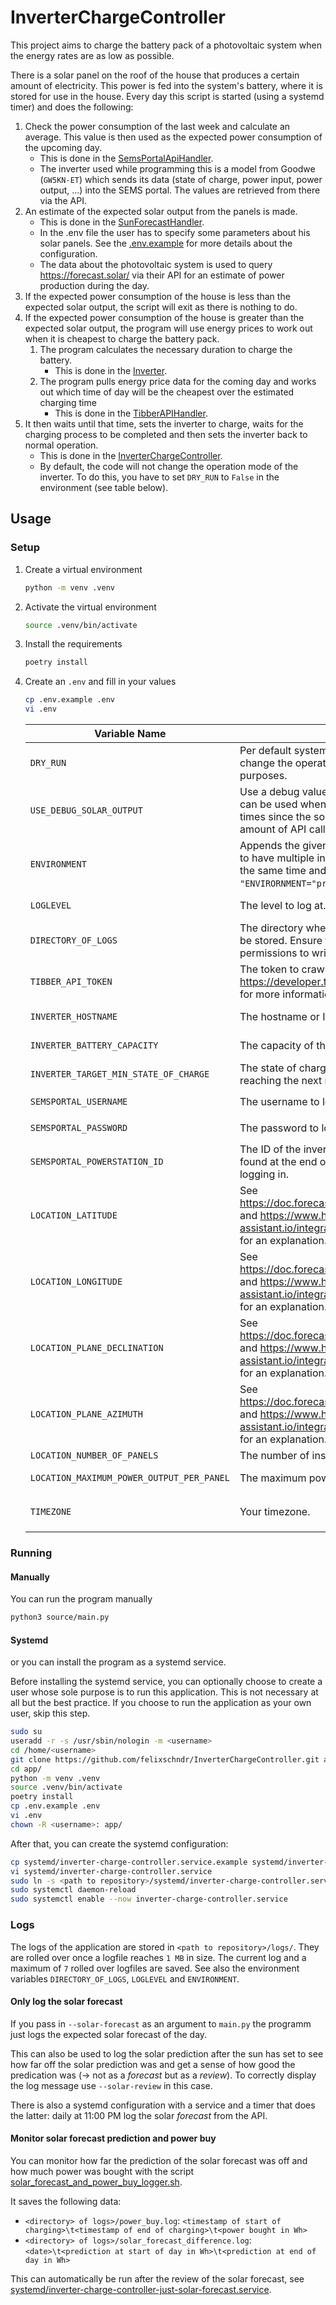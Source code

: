 # InverterChargeController

This project aims to charge the battery pack of a photovoltaic system when the energy rates are as low as possible.

There is a solar panel on the roof of the house that produces a certain amount of electricity. This power is fed into
the system's battery, where it is stored for use in the house. Every day this script is started (using a systemd timer)
and does the following:
  1. Check the power consumption of the last week and calculate an average. This value is then used as the expected power consumption of the upcoming day.
     - This is done in the [SemsPortalApiHandler](source/sems_portal_api_handler.py).
     - The inverter used while programming this is a model from Goodwe (`GW5KN-ET`) which sends its data (state of charge, power input, power output, ...) into the SEMS portal. The values are retrieved from there via the API.
  2. An estimate of the expected solar output from the panels is made.
     - This is done in the [SunForecastHandler](source/sun_forecast_handler.py).
     - In the .env file the user has to specify some parameters about his solar panels. See the [.env.example](.env.example) for more details about the configuration.
     - The data about the photovoltaic system is used to query https://forecast.solar/ via their API for an estimate of power production during the day.
  3. If the expected power consumption of the house is less than the expected solar output, the script will exit as
     there is nothing to do.
  4. If the expected power consumption of the house is greater than the expected solar output, the program will use
     energy prices to work out when it is cheapest to charge the battery pack.
     1. The program calculates the necessary duration to charge the battery.
         - This is done in the [Inverter](source/inverter.py).
     2. The program pulls energy price data for the coming day and works out which time of day will be the cheapest over
        the estimated charging time
        - This is done in the [TibberAPIHandler](source/tibber_api_handler.py).
  5. It then waits until that time, sets the inverter to charge, waits for the charging process to be completed and then
     sets the inverter back to normal operation.
      - This is done in the [InverterChargeController](source/inverter_charge_controller.py).
      - By default, the code will not change the operation mode of the inverter. To do this, you have to set `DRY_RUN` to `False` in the environment (see table below).

## Usage

### Setup

1. Create a virtual environment
   ```bash
   python -m venv .venv
   ```
2. Activate the virtual environment
   ```bash
   source .venv/bin/activate
   ```
3. Install the requirements
   ```bash
   poetry install
   ```
4. Create an `.env` and fill in your values
   ```bash
   cp .env.example .env
   vi .env
   ```
   
   | Variable Name                             | Description                                                                                                                                                                                                          | Default Value                           | Possible Values                                                                     |
   |-------------------------------------------|----------------------------------------------------------------------------------------------------------------------------------------------------------------------------------------------------------------------|-----------------------------------------|-------------------------------------------------------------------------------------|
   | `DRY_RUN`                                 | Per default system work normally but not actually change the operation mode on the inverter for testing purposes.                                                                                                    | `True`                                  | [`True`, `False`]                                                                   |
   | `USE_DEBUG_SOLAR_OUTPUT`                  | Use a debug value for the expected solar output. This can be used when running the programm multiple times since the solar forecast API offers a very limited amount of API calls per day.                           | `FALSE`                                 | [`True`, `False`]                                                                   |
   | `ENVIRONMENT`                             | Appends the given string to any logfiles, can be used to have multiple instances of this software running at the same time and log to different files. E.g. `"ENVIRORNMENT="prod"`: `app.log` becomes `app_prod.log` | `<empty string>`                        | A string, example: `_prod`                                                          |
   | `LOGLEVEL`                                | The level to log at.                                                                                                                                                                                                 | `INFO`                                  | [`DEBUG`, `INFO`, `WARNING`, `ERROR`, `CRITICAL`]                                   |
   | `DIRECTORY_OF_LOGS`                       | The directory where the logs of the application shall be stored. Ensure the user running the application has permissions to write in this directory.                                                                 | `<path to repository>/logs/`            | A string containing an absolute path, example: `/var/log/inverterchargecontroller/` |
   | `TIBBER_API_TOKEN`                        | The token to crawl the Tibber API. See https://developer.tibber.com/docs/guides/calling-api for more information.                                                                                                    | -                                       | A string, example: `my-secret-token`                                                |
   | `INVERTER_HOSTNAME`                       | The hostname or IP of the inverter.                                                                                                                                                                                  | -                                       | [`inverter.mydomain.com`, `192.168.5.10`, ...]                                      |
   | `INVERTER_BATTERY_CAPACITY`               | The capacity of the battery in watt hours.                                                                                                                                                                           | -                                       | A number, typically between `5,000` and `15,000`                                    |
   | `INVERTER_TARGET_MIN_STATE_OF_CHARGE`     | The state of charge the battery shall have when reaching the next minimum as a buffer.                                                                                                                               | `20`                                    | A number between `0` and `100`, typically between `0` and `40`                      |
   | `SEMSPORTAL_USERNAME`                     | The username to login into the SEMSPortal.                                                                                                                                                                           | -                                       | A string, example: `mail@mydomain.com`                                              |
   | `SEMSPORTAL_PASSWORD`                     | The password to login into the SEMSPortal.                                                                                                                                                                           | -                                       | A string, example: `my-secret-password`                                             |
   | `SEMSPORTAL_POWERSTATION_ID`              | The ID of the inverter in the SEMSPortal. This can be found at the end of the URL in the browser after logging in.                                                                                                   | -                                       | A string, example: `aaaaaaaa-bbbb-cccc-dddd-eeeeeeeeeeee`                           |
   | `LOCATION_LATITUDE`                       | See https://doc.forecast.solar/api:estimate#url_parameters and https://www.home-assistant.io/integrations/forecast_solar/#prerequisites for an explanation.                                                          | -                                       | A string, example: `48.8778244909298`                                               |
   | `LOCATION_LONGITUDE`                      | See https://doc.forecast.solar/api:estimate#url_parameters and https://www.home-assistant.io/integrations/forecast_solar/#prerequisites for an explanation.                                                          | -                                       | A string, example: `2.3321814528287352`                                             |
   | `LOCATION_PLANE_DECLINATION`              | See https://doc.forecast.solar/api:estimate#url_parameters and https://www.home-assistant.io/integrations/forecast_solar/#prerequisites for an explanation.                                                          | -                                       | A number between `0` and `90`                                                       |
   | `LOCATION_PLANE_AZIMUTH`                  | See https://doc.forecast.solar/api:estimate#url_parameters and https://www.home-assistant.io/integrations/forecast_solar/#prerequisites for an explanation.                                                          | -                                       | A number between `-180` and `180`                                                   |
   | `LOCATION_NUMBER_OF_PANELS`               | The number of installed solar panels.                                                                                                                                                                                | -                                       | A string, example: `48.8778244909298`                                               |
   | `LOCATION_MAXIMUM_POWER_OUTPUT_PER_PANEL` | The maximum power output per solar panel in watts.                                                                                                                                                                   | -                                       | A number, typically between `100` and `600`.                                        |
   | `TIMEZONE`                                | Your timezone.                                                                                                                                                                                                       | Wherever your `/etc/timezone` points to | A string, example: `Europe/Berlin`                                                  |
   

### Running
#### Manually
You can run the program manually
```bash
python3 source/main.py
```

#### Systemd
or you can install the program as a systemd service. 

Before installing the systemd service, you can optionally choose to create a user whose sole purpose is to run this application. This is not necessary at all but the best practice. If you choose to run the application as your own user, skip this step.

```bash
sudo su
useradd -r -s /usr/sbin/nologin -m <username>
cd /home/<username>
git clone https://github.com/felixschndr/InverterChargeController.git app/
cd app/
python -m venv .venv
source .venv/bin/activate
poetry install
cp .env.example .env
vi .env
chown -R <username>: app/
```

After that, you can create the systemd configuration:
```bash
cp systemd/inverter-charge-controller.service.example systemd/inverter-charge-controller.service
vi systemd/inverter-charge-controller.service
sudo ln -s <path to repository>/systemd/inverter-charge-controller.service /etc/systemd/system
sudo systemctl daemon-reload
sudo systemctl enable --now inverter-charge-controller.service
```

### Logs

The logs of the application are stored in `<path to repository>/logs/`. They are rolled over once a logfile reaches `1 MB` in size. The current log and a maximum of `7` rolled over logfiles are saved. 
See also the environment variables `DIRECTORY_OF_LOGS`, `LOGLEVEL` and `ENVIRONMENT`.

#### Only log the solar forecast

If you pass in `--solar-forecast` as an argument to `main.py` the programm just logs the expected solar forecast of the day.

This can also be used to log the solar prediction after the sun has set to see how far off the solar prediction was and get a sense of how good the predication was (→ not as a *forecast* but as a *review*). To correctly display the log message use `--solar-review` in this case.

There is also a systemd configuration with a service and a timer that does the latter: daily at 11:00 PM log the solar *forecast* from the API. 

#### Monitor solar forecast prediction and power buy

You can monitor how far the prediction of the solar forecast was off and how much power was bought with the script [solar_forecast_and_power_buy_logger.sh](solar_forecast_and_power_buy_logger.sh).

It saves the following data:
- `<directory> of logs>/power_buy.log`: `<timestamp of start of charging>\t<timestamp of end of charging>\t<power bought in Wh>`
- `<directory> of logs>/solar_forecast_difference.log`: `<date>\t<prediction at start of day in Wh>\t<prediction at end of day in Wh>`

This can automatically be run after the review of the solar forecast, see [systemd/inverter-charge-controller-just-solar-forecast.service](systemd/inverter-charge-controller-just-solar-forecast.service).
